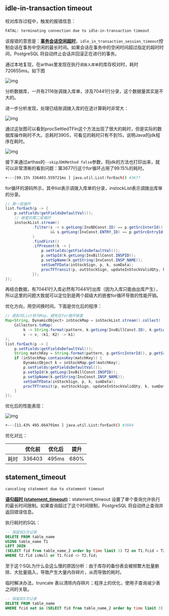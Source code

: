 
## idle-in-transaction timeout

校对库存过程中，触发的报错信息：
```txt
FATAL: terminating connection due to idle-in-transaction timeout
```

该报错的意思是：[**事务会话空闲超时**](https://www.modb.pro/db/1823907335383822336)，`idle_in_transaction_session_timeout`控制会话在事务中空闲的最长时间。如果会话在事务中的空闲时间超过指定的超时时间，PostgreSQL 将自动终止会话并回滚正在进行的事务。

通过本地复现，在arthas里发现在执行`调拨入库单`的库存校对时，耗时720655ms。如下图

![img](https://www.yunzhijia.com/docrest/file/downloadfile/672f2ded8807e20001507f3b?big)

分析数据库，一共有2116张调拨入库单，涉及70441行分录，这个数据量其实是不大的。

进一步分析发现，处理已结账调拨入库的在途计算耗时非常大：

![img](https://www.yunzhijia.com/docrest/file/downloadfile/672881a28807e2000144d8f3?big)

通过这张图可以看到procSettledTFIn这个方法出现了很大的耗时，但是实际的数据库操作耗时不大。总耗时390S，可看见的耗时只有不到1S，说明Java的jdk程序在耗时。

![img](https://www.yunzhijia.com/docrest/file/downloadfile/6728bc6add88b600016439b4?big)

接下来通过arthas的`--skipJDKMethod false`参数，将jdk的方法也打印出来，就可以非常清晰的看到问题：第3677行这个for循环占用了99.15%的耗时。

```sh
+---[99.15% 336403.559721ms ] java.util.List:forEach() #3677
```

for循环的源码所示，其中list表示调拨入库单的分录，instockList表示调拨出库单的分录。
```java
// 第一层循环
list.forEach(p -> {
	p.setFields(getFieldsDefaultVal());
	// 嵌套的第二层循环
	instockList.stream()
			.filter(s -> s.getLong(InvBDConst.ID) == p.getSrcInterId()
					&& s.getLong(InvConst.ENTRY_ID) == p.getSrcEntryId()
			)
			.findFirst()
			.ifPresent(k -> {
				p.setFields(getFieldsDefaultVal());
				p.setSpId(k.getLong(InvBillConst.INSPID));
				p.setSpName(k.getString(InvConst.INSP_NAME));
				setSumTFData(inStockSign, p, k, sumData);
				procTFTransit(p, outStockSign, updateInStockValidQty, k, sumData);
			});
});
```

再结合数据，有70441行入库必然有70441行出库（因为入库只能由出库产生），所以这里的问题大致就可以定位到是两个超级大的嵌套for循环导致的性能开销。

优化方向，用空间换时间。下面是优化后的程序：

```java
// 提前将List转为Map，避免在for循环嵌套
Map<String, DynamicObject> inStockMap = inStockList.stream().collect(
	Collectors.toMap(
		k -> String.format(pattern, k.getLong(InvBillConst.ID), k.getLong(InvConst.ENTRY_ID)),
		v -> v, (k1, K2) -> k1)
);
list.forEach(p -> {
	p.setFields(getFieldsDefaultVal());
	String matchKey = String.format(pattern, p.getSrcInterId(), p.getSrcEntryId());
	if (inStockMap.containsKey(matchKey)) {
		DynamicObject k = inStockMap.get(matchKey);
		p.setFields(getFieldsDefaultVal());
		p.setSpId(k.getLong(InvBillConst.INSPID));
		p.setSpName(k.getString(InvConst.INSP_NAME));
		setSumTFData(inStockSign, p, k, sumData);
		procTFTransit(p, outStockSign, updateInStockValidQty, k, sumData);
	}
});
```

优化后的性能表现：

![img](https://www.yunzhijia.com/docrest/file/downloadfile/67299746d5ba04000110aa9e?big)

```sh
+---[11.43% 495.664791ms ] java.util.List:forEach() #3684
```

优化对比：

|  | 优化前 | 优化后 | 提升 |
| ----------- | ----------- | ----------- |----------- |
| 耗时 | 336403 | 495ms | 680% |

## statement_timeout

```txt
canceling statement due to statement timeout
```

[**语句超时 (statement_timeout)**](https://www.modb.pro/db/1823907335383822336)：statement_timeout 设置了单个查询允许执行的最长时间限制。如果查询超过了这个时间限制，PostgreSQL 将自动终止查询并返回错误信息。

执行耗时的SQL：

```sql
-- 保留前3次记录
DELETE FROM table_name 
USING table_name T1 
LEFT JOIN 
(SELECT fid from table_name_2 order by time limit 3) T2 on T1.fcid = T2.fid
WHERE T2.fid isNull or T1.fcid <> T2.fid;
```

至于这个SQL为什么会这么慢的原因分析：由于库存的备份表会被频繁大批量删除、大批量插入，导致产生大量内存碎片，从而导致的耗时。

临时解决办法，truncate 表以清除内存碎片；程序上的优化，使用子查询减少表之间的关联。

```sql
-- 保留前3次记录
DELETE FROM table_name 
WHERE fcid not in (SELECT fid from table_name_2 order by time limit 3);
```